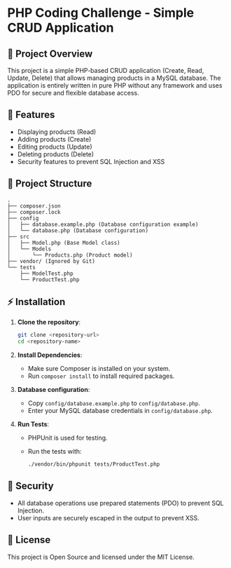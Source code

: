 # PHP Coding Challenge - Simple CRUD Application

## 📌 Project Overview

This project is a simple PHP-based CRUD application (Create, Read, Update, Delete) that allows managing products in a MySQL database. The application is entirely written in pure PHP without any framework and uses PDO for secure and flexible database access.

## 🚀 Features

* Displaying products (Read)
* Adding products (Create)
* Editing products (Update)
* Deleting products (Delete)
* Security features to prevent SQL Injection and XSS

## 📁 Project Structure

```
.
├── composer.json
├── composer.lock
├── config
│   ├── database.example.php (Database configuration example)
│   └── database.php (Database configuration)
├── src
│   ├── Model.php (Base Model class)
│   └── Models
│       └── Products.php (Product model)
├── vendor/ (Ignored by Git)
└── tests
    ├── ModelTest.php
    └── ProductTest.php
```

## ⚡ Installation

1. **Clone the repository**:

   ```bash
   git clone <repository-url>
   cd <repository-name>
   ```

2. **Install Dependencies**:

   * Make sure Composer is installed on your system.
   * Run `composer install` to install required packages.

3. **Database configuration**:

   * Copy `config/database.example.php` to `config/database.php`.
   * Enter your MySQL database credentials in `config/database.php`.

4. **Run Tests**:

   * PHPUnit is used for testing.
   * Run the tests with:

     ```bash
     ./vendor/bin/phpunit tests/ProductTest.php
     ```

## 🚨 Security

* All database operations use prepared statements (PDO) to prevent SQL Injection.
* User inputs are securely escaped in the output to prevent XSS.

## 📌 License

This project is Open Source and licensed under the MIT License.
